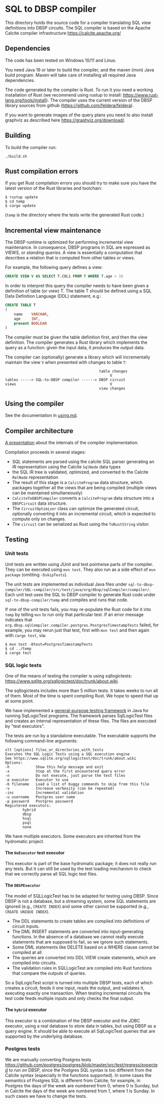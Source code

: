 # SQL to DBSP compiler

This directory holds the source code for a compiler translating SQL
view definitions into DBSP circuits.  The SQL compiler is based on the
Apache Calcite compiler infrastructure <https://calcite.apache.org/>

## Dependencies

The code has been tested on Windows 10/11 and Linux.

You need Java 19 or later to build the compiler, and the maven (mvn)
Java build program.  Maven will take care of installing all required
Java dependencies.

The code generated by the compiler is Rust.  To run it you need a
working installation of Rust (we recommend using rustup to install:
<https://www.rust-lang.org/tools/install>).  The compiler uses the
current version of the DBSP library sources from github
(<https://github.com/feldera/feldera>).

If you want to generate images of the query plans you need
to also install graphviz as described here <https://graphviz.org/download/>.

## Building

To build the compiler run:
```
./build.sh
```

## Rust compilation errors

If you get Rust compilation errors you should try to make sure you
have the latest version of the Rust libraries and toolchain:

```
$ rustup update
$ cd temp
$ cargo update
```

(`temp` is the directory where the tests write the generated Rust code.)

## Incremental view maintenance

The DBSP runtime is optimized for performing incremental view
maintenance.  In consequence, DBSP programs in SQL are expressed as
VIEWS, or *standing queries*.  A view is essentially a computation
that describes a relation that is computed from other tables or views.

For example, the following query defines a view:

```sql
CREATE VIEW V AS SELECT T.COL1 FROM T WHERE T.age > 18
```

In order to interpret this query the compiler needs to have been given
a definition of table (or view) T.  The table T should be defined
using a SQL Data Definition Language (DDL) statement, e.g.:

```SQL
CREATE TABLE T
(
    name    VARCHAR,
    age     INT,
    present BOOLEAN
)
```

The compiler must be given the table definition first, and then the
view definition.  The compiler generates a Rust library which
implements the query as a function: given the input data, it produces
the output data.

The compiler can (optionally) generate a library which will
incrementally maintain the view `V` when presented with changes to
table `T`:

```
                                           table changes
                                                V
tables -----> SQL-to-DBSP compiler ------> DBSP circuit
views                                           V
                                           view changes
```

## Using the compiler

See the documentation in [using.md](using.md).

## Compiler architecture

[A presentation](https://1drv.ms/p/s!AlywK8G1COQ_lel0fMSX1CvrRS7HYw?e=I9JPBT)
about the internals of the compiler implementation.

Compilation proceeds in several stages:

- SQL statements are parsed using the calcite SQL parser
  generating an IR representation using the Calcite `SqlNode` data types
- the SQL IR tree is validated, optimized, and converted to the Calcite `RelNode` representation
- The result of this stage is a `CalciteProgram` data structure, which packages together all the
  views that are being compiled (multiple views can be maintained simultaneously)
- `CalciteToDBSPCompiler` converts a `CalciteProgram` data structure into a `DBSPCircuit`
  data structure.
- The `CircuitOptimizer` class can optimize the generated circuit, optionally converting
  it into an incremental circuit, which is expected to compute only on changes.
- The `circuit` can be serialized as Rust using the `ToRustString` visitor.

## Testing

### Unit tests

Unit tests are written using JUnit and test pointwise parts of the
compiler.  They can be executed using `mvn test`.  They also run as a
side effect of `mvn package` (omitting `-DskipTests`).

The unit tests are implemented as individual Java files under
`sql-to-dbsp-compiler/SQL-compiler/src/test/java/org/dbsp/sqlCompiler/compiler/`.
Each unit test uses the SQL to DBSP compiler to generate Rust code under
`sql-to-dbsp-compiler/temp` and compiles and runs that code.

If one of the unit tests fails, you may re-populate the Rust code for
it into `temp` by telling `mvn` to run only that particular test.  If
an error message indicates that
`org.dbsp.sqlCompiler.compiler.postgres.PostgresTimestampTests`
failed, for example, you may rerun just that test, first with `mvn
test` and then again with `cargo test`, via:

```
$ mvn test -Dtest=PostgresTimestampTests
$ cd ../temp
$ cargo test
```

### SQL logic tests

One of the means of testing the compiler is using sqllogictests:
<https://www.sqlite.org/sqllogictest/doc/trunk/about.wiki>.

The sqllogictests includes more than 5 million tests.  It takes weeks
to run all of them.  Most of the time is spent compiling Rust.
We hope to speed that up at some point.

We have implemented a [general-purpose testing
framework](https://github.com/hydromatic/sql-logic-test) in Java for
running SqlLogicTest programs.  The framework parses SqlLogicTest
files and creates an internal representation of these files.  The
files are executed by "test executors".

The tests are run by a standalone executable.  The executable supports
the following command-line arguments:

```
slt [options] files_or_directories_with_tests
Executes the SQL Logic Tests using a SQL execution engine
See https://www.sqlite.org/sqllogictest/doc/trunk/about.wiki
Options:
-h            Show this help message and exit
-x            Stop at the first encountered query error
-n            Do not execute, just parse the test files
-e executor   Executor to use
-b filename   Load a list of buggy commands to skip from this file
-v            Increase verbosity (can be repeated)
-inc          Incremental validation
-u username   Postgres user name
-p password   Postgres password
Registered executors:
        hybrid
        dbsp
        hsql
        psql
        none
```

We have multiple executors.  Some executors are inherited
from the hydromatic project.

#### The `NoExecutor` test executor

This executor is part of the base hydromatic package; it does not
really run any tests.  But it can still be used by the test loading
mechanism to check that we correctly parse all SQL logic test files.

#### The `DBSPExecutor`

The model of SQLLogicTest has to be adapted for testing using DBSP.
Since DBSP is not a database, but a streaming system, some SQL
statements are ignored (e.g., `CREATE INDEX`) and some other
cannot be supported (e.g., `CREATE UNIQUE INDEX`).

* The DDL statements to create tables are compiled into definitions of
  circuit inputs.
* The DML INSERT statements are converted into input-generating functions.
  In the absence of a database we cannot really execute statements that
  are supposed to fail, so we ignore such statements.
* Some DML statements like DELETE based on a WHERE clause cannot be compiled at all
* The queries are converted into DDL VIEW create statements, which are
  compiled into circuits.
* The validation rules in SQLLogicTest are compiled into Rust functions that compare
  the outputs of queries.

So a SqlLogicTest script is turned into multiple DBSP tests, each of
which creates a circuit, feeds it one input, reads the output, and
validates it, executing exactly one transaction.  When testing
incremental circuits the test code feeds multiple inputs and
only checks the final output.

#### The `hybrid` executor

This executor is a combination of the DBSP executor and the JDBC
executor, using a real database to store data in tables, but using
DBSP as a query engine.  It should be able to execute all SqlLogicTest
queries that are supported by the underlying database.

### Postgres tests

We are manually converting Postgres tests
<https://github.com/postgres/postgres/blob/master/src/test/regress/expected>
to run on DBSP, since the Postgres SQL syntax is too different from
the Calcite syntax (especially in the functions supported).  In some
cases the semantics of Postgres SQL is different from Calcite; for
example, in Postgres the days of the week are numbered from 0, where 0
is Sunday, but in Calcite the days of the week are numbered from 1,
where 1 is Sunday.  In such cases we have to change the tests.
